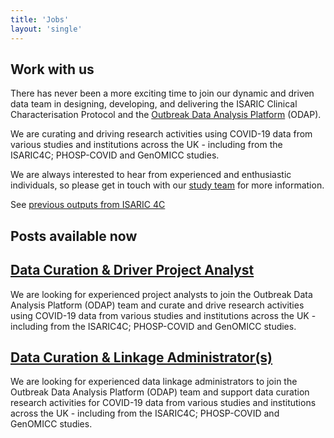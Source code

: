 ```yaml
---
title: 'Jobs'
layout: 'single'
---
```


## Work with us

There has never been a more exciting time to join our dynamic and driven data team in designing, developing, and delivering the ISARIC Clinical Characterisation Protocol and the 
[Outbreak Data Analysis Platform](https://isaric4c.net/analysis-platform/) (ODAP).  

We are curating and driving research activities using COVID-19 data from various studies and institutions across the UK - including from the ISARIC4C; PHOSP-COVID and GenOMICC studies.

We are always interested to hear from experienced and enthusiastic individuals, so please get in touch with our [study team](mailto:isaric4c-samples@roslin.ed.ac.uk) for more information. 

See [previous outputs from ISARIC 4C](/outputs/)


## Posts available now


## [Data Curation & Driver Project Analyst](https://elxw.fa.em3.oraclecloud.com/hcmUI/CandidateExperience/en/sites/CX_1001/job/2438)

We are looking for experienced project analysts to join the Outbreak Data Analysis Platform (ODAP) team and curate and drive research activities using COVID-19 data from various studies and institutions across the UK - including from the ISARIC4C; PHOSP-COVID and GenOMICC studies.

## [Data Curation & Linkage Administrator(s)](https://elxw.fa.em3.oraclecloud.com/hcmUI/CandidateExperience/en/sites/CX_1001/job/2437)

We are looking for experienced data linkage administrators to join the Outbreak Data Analysis Platform (ODAP) team and support data curation research activities for COVID-19 data from various studies and institutions across the UK - including from the ISARIC4C; PHOSP-COVID and GenOMICC studies.






